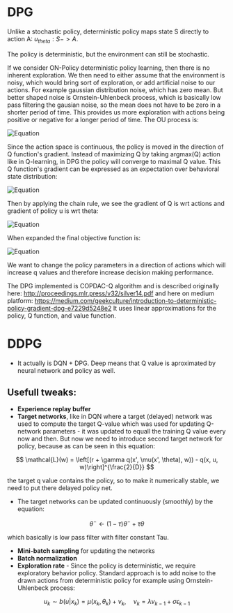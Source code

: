 # DPG
Unlike a stochastic policy, deterministic policy maps state S directly to action A: $u_{theta}: S->A$.

The policy is deterministic, but the environment can still be stochastic.

If we consider ON-Policy deterministic policy learning, then there is no inherent exploration. We then need to either assume that the environment is noisy, which would bring sort of exploration, or add artificial noise to our actions. For example gaussian distribution noise, which has zero mean. But better shaped noise is Ornstein-Uhlenbeck process, which is basically low pass filtering the gausian noise, so the mean does not have to be zero in a shorter period of time. This provides us more exploration with actions being positive or negative for a longer period of time. The OU process is:

![Equation](https://latex.codecogs.com/svg.image?&space;a_{k&plus;1}=\lambda&space;a_k&plus;\sigma\varepsilon&space;)

Since the action space is continuous, the policy is moved in the direction of Q function's gradient. Instead of maximizing Q by taking argmax(Q) action like in Q-learning, in DPG the policy will converge to maximal Q value. This Q function's gradient can be expressed as an expectation over behavioral state distribution: 

![Equation](https://latex.codecogs.com/svg.image?\mathbb{E}_{s%20\sim%20\rho^{\mu^k}}%20\left[%20\nabla_{\theta}%20Q^{\mu^k}%20\left(%20s,%20\mu_\theta%20(s)%20\right)%20\right])

Then by applying the chain rule, we see the gradient of Q is wrt actions and gradient of policy u is wrt theta:

![Equation](https://latex.codecogs.com/svg.image?\mathbb{E}_{s\sim%20\rho^{\mu%20k}}%20\left[%20\nabla_{\theta}%20\mu_{\theta}(s)%20\cdot%20\nabla_{a}%20Q^{\mu^{k}}(s,%20a)%20\bigg|_{a=\mu_{\theta}(s)}%20\right])

When expanded the final objective function is:

![Equation](https://latex.codecogs.com/svg.image?\nabla%20_%20{%20\theta%20}%20J%20(%20\mu%20_%20{%20\theta%20}%20)%20=%20\int%20_%20{%20S%20}%20\rho%20^%20{%20\mu%20}%20(%20s%20)%20\nabla%20_%20{%20\theta%20}%20\mu%20_%20{%20\theta%20}%20(%20s%20)%20\,%20\nabla%20_%20{%20a%20}%20Q%20^%20{%20\mu%20}%20(%20s%20,%20a%20)%20|%20_%20{%20a%20=%20\mu%20_%20{%20\theta%20}%20(%20s%20)%20}%20\,%20\mathrm%20{%20d%20}%20s)

We want to change the policy parameters in a direction of actions which will increase q values and therefore increase decision making performance.

The DPG implemented is COPDAC-Q algorithm and is described originally here: http://proceedings.mlr.press/v32/silver14.pdf and here on medium platform: https://medium.com/geekculture/introduction-to-deterministic-policy-gradient-dpg-e7229d5248e2
It uses linear approximations for the policy, Q function, and value function.

# DDPG
- It actually is DQN + DPG. Deep means that Q value is aproximated by neural network and policy as well.
## Usefull tweaks:
- **Experience replay buffer**
- **Target networks**, like in DQN where a target (delayed) network was used to compute the target Q-value which was used for updating Q-network parameters - it was updated to equall the training Q value every now and then. But now we need to introduce second target network for policy, because as can be seen in this equation:

$$
\mathcal{L}(w) = \left[(r + \gamma q(x', \mu(x', \theta), w)) - q(x, u, w)\right]^{\frac{2}{D}}
$$

the target q value contains the policy, so to make it numerically stable, we need to put there delayed policy net.

- The target networks can be updated continuously (smoothly) by the equation:

$$
\theta^{-}←\left(1-\tau\right)\theta^{-}+\tau\theta
$$

which basically is low pass filter with filter constant Tau.

- **Mini-batch sampling** for updating the networks
- **Batch normalization**
- **Exploration rate** - Since the policy is deterministic, we require exploratory behavior policy. Standard approach is to add noise to the drawn actions from deterministic policy for example using Ornstein-Uhlenbeck process:

$$
u_k \sim b(u|x_k) = \mu(x_k, \theta_k) + \nu_k, \quad \nu_k = \lambda \nu_{k-1} + \sigma \epsilon_{k-1}
$$